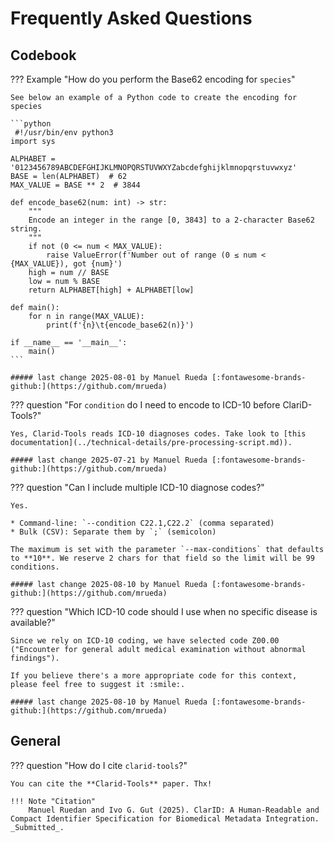 # Frequently Asked Questions

## Codebook 

??? Example "How do you perform the Base62 encoding for `species`"

    See below an example of a Python code to create the encoding for species

    ```python
     #!/usr/bin/env python3
    import sys

    ALPHABET = '0123456789ABCDEFGHIJKLMNOPQRSTUVWXYZabcdefghijklmnopqrstuvwxyz'
    BASE = len(ALPHABET)  # 62
    MAX_VALUE = BASE ** 2  # 3844

    def encode_base62(num: int) -> str:
        """
        Encode an integer in the range [0, 3843] to a 2-character Base62 string.
        """
        if not (0 <= num < MAX_VALUE):
            raise ValueError(f'Number out of range (0 ≤ num < {MAX_VALUE}), got {num}')
        high = num // BASE
        low = num % BASE
        return ALPHABET[high] + ALPHABET[low]

    def main():
        for n in range(MAX_VALUE):
            print(f'{n}\t{encode_base62(n)}')

    if __name__ == '__main__':
        main()
    ```

    ##### last change 2025-08-01 by Manuel Rueda [:fontawesome-brands-github:](https://github.com/mrueda)


??? question "For `condition` do I need to encode to ICD-10 before ClariD-Tools?"

    Yes, Clarid-Tools reads ICD-10 diagnoses codes. Take look to [this documentation](../technical-details/pre-processing-script.md)).

    ##### last change 2025-07-21 by Manuel Rueda [:fontawesome-brands-github:](https://github.com/mrueda)

??? question "Can I include multiple ICD-10 diagnose codes?"

    Yes. 

    * Command-line: `--condition C22.1,C22.2` (comma separated)
    * Bulk (CSV): Separate them by `;` (semicolon) 

    The maximum is set with the parameter `--max-conditions` that defaults to **10**. We reserve 2 chars for that field so the limit will be 99 conditions.

    ##### last change 2025-08-10 by Manuel Rueda [:fontawesome-brands-github:](https://github.com/mrueda)

??? question "Which ICD-10 code should I use when no specific disease is available?"

    Since we rely on ICD-10 coding, we have selected code Z00.00 ("Encounter for general adult medical examination without abnormal findings").

    If you believe there's a more appropriate code for this context, please feel free to suggest it :smile:.

    ##### last change 2025-08-10 by Manuel Rueda [:fontawesome-brands-github:](https://github.com/mrueda)

## General 

??? question "How do I cite `clarid-tools`?"

    You can cite the **Clarid-Tools** paper. Thx!

    !!! Note "Citation"
        Manuel Ruedan and Ivo G. Gut (2025). ClarID: A Human-Readable and Compact Identifier Specification for Biomedical Metadata Integration. _Submitted_.

